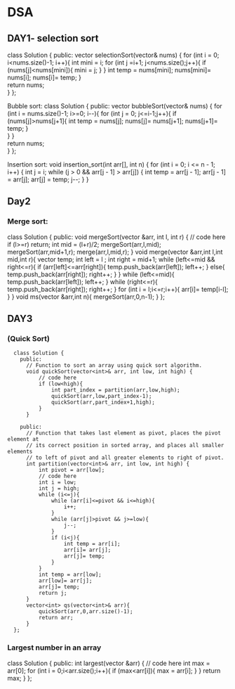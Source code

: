 # DSA
## DAY1- selection sort
class Solution {
      public:
          vector<int> selectionSort(vector<int>& nums) {
              for (int i = 0; i<nums.size()-1; i++){
                  int mini = i;
                  for (int j =i+1; j<nums.size();j++){
                      if (nums[j]<nums[mini]){
                          mini = j;
                      }
                  }
              int temp = nums[mini];
              nums[mini]= nums[i];
              nums[i]= temp;
              }     
              return nums;   
          }
      };

Bubble sort:
    class Solution {
        public:
              vector<int> bubbleSort(vector<int>& nums) {
                  for (int i = nums.size()-1; i>=0; i--){
                      for (int j = 0; j<=i-1;j++){
                          if (nums[j]>nums[j+1]{
                               int temp = nums[j];
                               nums[j]= nums[j+1];
                               nums[j+1]= temp;
                          }    
                      }
                    }                 
                  return nums;   
              }
          };

Insertion sort:
    void insertion_sort(int arr[], int n) {
    for (int i = 0; i <= n - 1; i++) {
        int j = i;
        while (j > 0 && arr[j - 1] > arr[j]) {
            int temp = arr[j - 1];
            arr[j - 1] = arr[j];
            arr[j] = temp;
            j--;
        }
    }



##   Day2

### Merge sort:
 class Solution {
  public:
    void mergeSort(vector<int> &arr, int l, int r) {
        // code here
        if (l>=r) return;
        int mid = (l+r)/2;
        mergeSort(arr,l,mid);
        mergeSort(arr,mid+1,r);
        merge(arr,l,mid,r);
    }
    void merge(vector<int> &arr,int l,int mid,int r){
        vector<int> temp;
        int left = l ;
        int right = mid+1;
        while (left<=mid && right<=r){
            if (arr[left]<=arr[right]){
                temp.push_back(arr[left]);
                left++;
            }
            else{
                temp.push_back(arr[right]);
                right++;
            }
        }
        while (left<=mid){
            temp.push_back(arr[left]);
            left++;
        }
        while (right<=r){
            temp.push_back(arr[right]);
            right++;
        }
        for (int i = l;i<=r;i++){
            arr[i]= temp[i-l];
        }
    }
    void ms(vector<int> &arr,int n){
        mergeSort(arr,0,n-1);
    }
};


## DAY3 


### (Quick Sort)


      class Solution {
        public:
          // Function to sort an array using quick sort algorithm.
          void quickSort(vector<int>& arr, int low, int high) {
              // code here
              if (low<high){
                  int part_index = partition(arr,low,high);
                  quickSort(arr,low,part_index-1);
                  quickSort(arr,part_index+1,high);
              }
          }
      
        public:
          // Function that takes last element as pivot, places the pivot element at
          // its correct position in sorted array, and places all smaller elements
          // to left of pivot and all greater elements to right of pivot.
          int partition(vector<int>& arr, int low, int high) {
              int pivot = arr[low];
              // code here
              int i = low;
              int j = high;
              while (i<=j){
                  while (arr[i]<=pivot && i<=high){
                      i++;
                  }
                  while (arr[j]>pivot && j>=low){
                      j--;
                  }
                  if (i<j){
                      int temp = arr[i];
                      arr[i]= arr[j];
                      arr[j]= temp;
                  }          
              }
              int temp = arr[low];
              arr[low]= arr[j];
              arr[j]= temp;
              return j;
          }    
          vector<int> qs(vector<int>& arr){
              quickSort(arr,0,arr.size()-1);
              return arr;
          }
      };


### Largest number in an array
class Solution {
  public:
    int largest(vector<int> &arr) {
        // code here
        int max = arr[0];
        for (int i = 0;i<arr.size();i++){
            if (max<arr[i]){
                max = arr[i];
            }
        }
        return max;
    }
};


